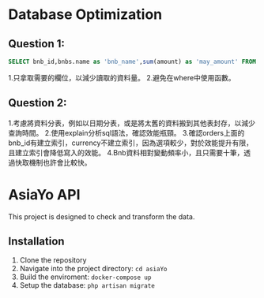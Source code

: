 
# Database Optimization

## Question 1:
```sql
SELECT bnb_id,bnbs.name as 'bnb_name',sum(amount) as 'may_amount' FROM orders join bnbs on bnbs.id = orders.bnb_id WHERE check_in_date >= '2023-05-01' and check_out_date <= '2023-05-31' and currency='TWD' GROUP BY bnb_id order By `may_amount` limit 10;
```
1.只拿取需要的欄位，以減少讀取的資料量。
2.避免在where中使用函數。

## Question 2:
1.考慮將資料分表，例如以日期分表，或是將太舊的資料搬到其他表封存，以減少查詢時間。
2.使用explain分析sql語法，確認效能瓶頸。
3.確認orders上面的bnb_id有建立索引，currency不建立索引，因為選項較少，對於效能提升有限，且建立索引會降低寫入的效能。
4.Bnb資料相對變動頻率小，且只需要十筆，透過快取機制也許會比較快。



# AsiaYo API
This project is designed to check and transform the data.

## Installation
1. Clone the repository
2. Navigate into the project directory: `cd asiaYo`
3. Build the enviroment: `docker-compose up`
4. Setup the database: `php artisan migrate`
